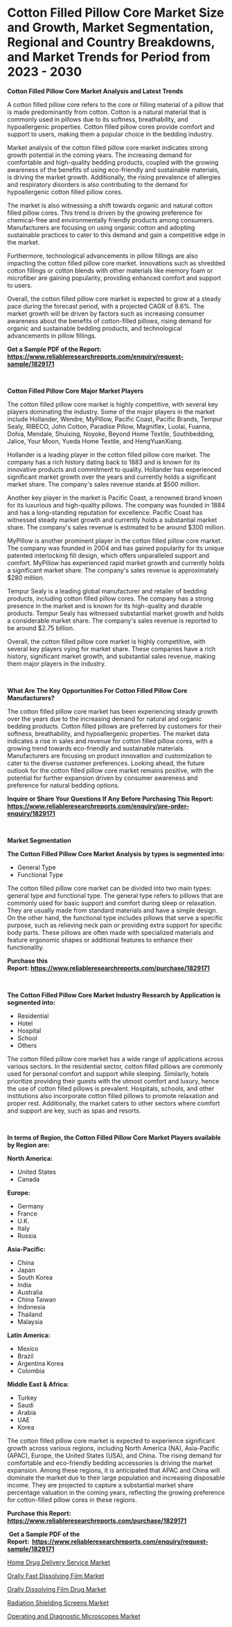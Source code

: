 <p><h1>Cotton Filled Pillow Core Market Size and Growth, Market Segmentation, Regional and Country Breakdowns, and Market Trends for Period from 2023 -  2030</h1></p><p><strong>Cotton Filled Pillow Core Market Analysis and Latest Trends</strong></p>
<p><p>A cotton filled pillow core refers to the core or filling material of a pillow that is made predominantly from cotton. Cotton is a natural material that is commonly used in pillows due to its softness, breathability, and hypoallergenic properties. Cotton filled pillow cores provide comfort and support to users, making them a popular choice in the bedding industry.</p><p>Market analysis of the cotton filled pillow core market indicates strong growth potential in the coming years. The increasing demand for comfortable and high-quality bedding products, coupled with the growing awareness of the benefits of using eco-friendly and sustainable materials, is driving the market growth. Additionally, the rising prevalence of allergies and respiratory disorders is also contributing to the demand for hypoallergenic cotton filled pillow cores.</p><p>The market is also witnessing a shift towards organic and natural cotton filled pillow cores. This trend is driven by the growing preference for chemical-free and environmentally friendly products among consumers. Manufacturers are focusing on using organic cotton and adopting sustainable practices to cater to this demand and gain a competitive edge in the market.</p><p>Furthermore, technological advancements in pillow fillings are also impacting the cotton filled pillow core market. Innovations such as shredded cotton fillings or cotton blends with other materials like memory foam or microfiber are gaining popularity, providing enhanced comfort and support to users.</p><p>Overall, the cotton filled pillow core market is expected to grow at a steady pace during the forecast period, with a projected CAGR of 8.6%. The market growth will be driven by factors such as increasing consumer awareness about the benefits of cotton-filled pillows, rising demand for organic and sustainable bedding products, and technological advancements in pillow fillings.</p></p>
<p><strong>Get a Sample PDF of the Report:&nbsp; <a href="https://www.reliableresearchreports.com/enquiry/request-sample/1829171">https://www.reliableresearchreports.com/enquiry/request-sample/1829171</a></strong></p>
<p>&nbsp;</p>
<p><strong>Cotton Filled Pillow Core Major Market Players</strong></p>
<p><p>The cotton filled pillow core market is highly competitive, with several key players dominating the industry. Some of the major players in the market include Hollander, Wendre, MyPillow, Pacific Coast, Pacific Brands, Tempur Sealy, RIBECO, John Cotton, Paradise Pillow, Magniflex, Luolai, Fuanna, Dohia, Mendale, Shuixing, Noyoke, Beyond Home Textile, Southbedding, Jalice, Your Moon, Yueda Home Textile, and HengYuanXiang.</p><p>Hollander is a leading player in the cotton filled pillow core market. The company has a rich history dating back to 1883 and is known for its innovative products and commitment to quality. Hollander has experienced significant market growth over the years and currently holds a significant market share. The company's sales revenue stands at $500 million.</p><p>Another key player in the market is Pacific Coast, a renowned brand known for its luxurious and high-quality pillows. The company was founded in 1884 and has a long-standing reputation for excellence. Pacific Coast has witnessed steady market growth and currently holds a substantial market share. The company's sales revenue is estimated to be around $300 million.</p><p>MyPillow is another prominent player in the cotton filled pillow core market. The company was founded in 2004 and has gained popularity for its unique patented interlocking fill design, which offers unparalleled support and comfort. MyPillow has experienced rapid market growth and currently holds a significant market share. The company's sales revenue is approximately $280 million.</p><p>Tempur Sealy is a leading global manufacturer and retailer of bedding products, including cotton filled pillow cores. The company has a strong presence in the market and is known for its high-quality and durable products. Tempur Sealy has witnessed substantial market growth and holds a considerable market share. The company's sales revenue is reported to be around $2.75 billion.</p><p>Overall, the cotton filled pillow core market is highly competitive, with several key players vying for market share. These companies have a rich history, significant market growth, and substantial sales revenue, making them major players in the industry.</p></p>
<p>&nbsp;</p>
<p><strong>What Are The Key Opportunities For Cotton Filled Pillow Core Manufacturers?</strong></p>
<p><p>The cotton filled pillow core market has been experiencing steady growth over the years due to the increasing demand for natural and organic bedding products. Cotton filled pillows are preferred by customers for their softness, breathability, and hypoallergenic properties. The market data indicates a rise in sales and revenue for cotton filled pillow cores, with a growing trend towards eco-friendly and sustainable materials. Manufacturers are focusing on product innovation and customization to cater to the diverse customer preferences. Looking ahead, the future outlook for the cotton filled pillow core market remains positive, with the potential for further expansion driven by consumer awareness and preference for natural bedding options.</p></p>
<p><strong>Inquire or Share Your Questions If Any Before Purchasing This Report: <a href="https://www.reliableresearchreports.com/enquiry/pre-order-enquiry/1829171">https://www.reliableresearchreports.com/enquiry/pre-order-enquiry/1829171</a></strong></p>
<p>&nbsp;</p>
<p><strong>Market Segmentation</strong></p>
<p><strong>The Cotton Filled Pillow Core Market Analysis by types is segmented into:</strong></p>
<p><ul><li>General Type</li><li>Functional Type</li></ul></p>
<p><p>The cotton filled pillow core market can be divided into two main types: general type and functional type. The general type refers to pillows that are commonly used for basic support and comfort during sleep or relaxation. They are usually made from standard materials and have a simple design. On the other hand, the functional type includes pillows that serve a specific purpose, such as relieving neck pain or providing extra support for specific body parts. These pillows are often made with specialized materials and feature ergonomic shapes or additional features to enhance their functionality.</p></p>
<p><strong>Purchase this Report:&nbsp;<a href="https://www.reliableresearchreports.com/purchase/1829171">https://www.reliableresearchreports.com/purchase/1829171</a></strong></p>
<p>&nbsp;</p>
<p><strong>The Cotton Filled Pillow Core Market Industry Research by Application is segmented into:</strong></p>
<p><ul><li>Residential</li><li>Hotel</li><li>Hospital</li><li>School</li><li>Others</li></ul></p>
<p><p>The cotton filled pillow core market has a wide range of applications across various sectors. In the residential sector, cotton filled pillows are commonly used for personal comfort and support while sleeping. Similarly, hotels prioritize providing their guests with the utmost comfort and luxury, hence the use of cotton filled pillows is prevalent. Hospitals, schools, and other institutions also incorporate cotton filled pillows to promote relaxation and proper rest. Additionally, the market caters to other sectors where comfort and support are key, such as spas and resorts.</p></p>
<p>&nbsp;</p>
<p><strong>In terms of Region, the Cotton Filled Pillow Core Market Players available by Region are:</strong></p>
<p>
    <p> <strong> North America: </strong>
        <ul>
            <li>United States</li>
            <li>Canada</li>
        </ul>
        </p> 
    <p> <strong> Europe: </strong>
        <ul>
            <li>Germany</li>
            <li>France</li>
            <li>U.K.</li>
            <li>Italy</li>
            <li>Russia</li>
        </ul>
        </p> 
    <p> <strong> Asia-Pacific: </strong>
        <ul>
            <li>China</li>
            <li>Japan</li>
            <li>South Korea</li>
            <li>India</li>
            <li>Australia</li>
            <li>China Taiwan</li>
            <li>Indonesia</li>
            <li>Thailand</li>
            <li>Malaysia</li>
        </ul>
        </p> 
    <p> <strong> Latin America: </strong>
        <ul>
            <li>Mexico</li>
            <li>Brazil</li>
            <li>Argentina Korea</li>
            <li>Colombia</li>
        </ul>
        </p> 
    <p> <strong> Middle East & Africa: </strong>
        <ul>
            <li>Turkey</li>
            <li>Saudi</li>
            <li>Arabia</li>
            <li>UAE</li>
            <li>Korea</li>
        </ul>
    </p>
    </p>
<p><p>The cotton filled pillow core market is expected to experience significant growth across various regions, including North America (NA), Asia-Pacific (APAC), Europe, the United States (USA), and China. The rising demand for comfortable and eco-friendly bedding accessories is driving the market expansion. Among these regions, it is anticipated that APAC and China will dominate the market due to their large population and increasing disposable income. They are projected to capture a substantial market share percentage valuation in the coming years, reflecting the growing preference for cotton-filled pillow cores in these regions.</p></p>
<p><strong>Purchase this Report: <a href="https://www.reliableresearchreports.com/purchase/1829171">https://www.reliableresearchreports.com/purchase/1829171</a></strong></p>
<p>&nbsp;<strong>Get a Sample PDF of the Report:&nbsp;&nbsp;<a href="https://www.reliableresearchreports.com/enquiry/request-sample/1829171">https://www.reliableresearchreports.com/enquiry/request-sample/1829171</a></strong></p>
<p><strong></strong></p>
<p><p><a href="https://www.linkedin.com/pulse/home-drug-delivery-service-market-size-2023-2030-global-1f/">Home Drug Delivery Service Market</a></p><p><a href="https://www.linkedin.com/pulse/orally-fast-dissolving-film-market-share-amp-new-trends/">Orally Fast Dissolving Film Market</a></p><p><a href="https://www.linkedin.com/pulse/orally-dissolving-film-drug-market-size-share-global/">Orally Dissolving Film Drug Market</a></p><p><a href="https://medium.com/@dianafisher1927/radiation-shielding-screens-market-exploring-market-share-market-trends-and-future-growth-c24e53a7cd03">Radiation Shielding Screens Market</a></p><p><a href="https://medium.com/@rebeccabower1903/operating-and-diagnostic-microscopes-market-trends-forecast-and-competitive-analysis-to-2030-a239d19b7bf9">Operating and Diagnostic Microscopes Market</a></p></p>
